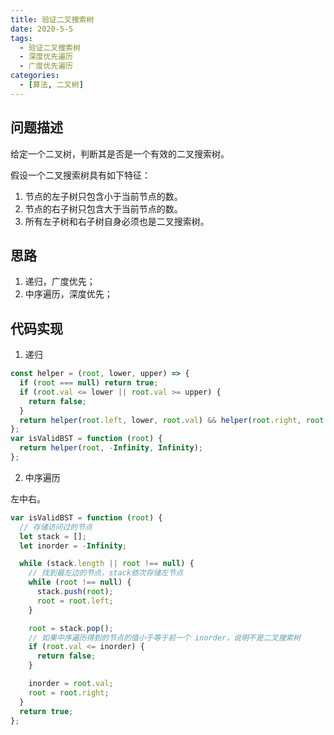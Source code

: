```yaml
---
title: 验证二叉搜索树
date: 2020-5-5
tags:
  - 验证二叉搜索树
  - 深度优先遍历
  - 广度优先遍历
categories:
  - [算法, 二叉树]
---
```


## 问题描述

给定一个二叉树，判断其是否是一个有效的二叉搜索树。

假设一个二叉搜索树具有如下特征：

1. 节点的左子树只包含小于当前节点的数。
2. 节点的右子树只包含大于当前节点的数。
3. 所有左子树和右子树自身必须也是二叉搜索树。

## 思路

1. 递归，广度优先；
2. 中序遍历，深度优先；

## 代码实现

1. 递归

```js
const helper = (root, lower, upper) => {
  if (root === null) return true;
  if (root.val <= lower || root.val >= upper) {
    return false;
  }
  return helper(root.left, lower, root.val) && helper(root.right, root.val, upper);
};
var isValidBST = function (root) {
  return helper(root, -Infinity, Infinity);
};
```

2. 中序遍历

左中右。

```js
var isValidBST = function (root) {
  // 存储访问过的节点
  let stack = [];
  let inorder = -Infinity;

  while (stack.length || root !== null) {
    // 找到最左边的节点，stack依次存储左节点
    while (root !== null) {
      stack.push(root);
      root = root.left;
    }

    root = stack.pop();
    // 如果中序遍历得到的节点的值小于等于前一个 inorder，说明不是二叉搜索树
    if (root.val <= inorder) {
      return false;
    }

    inorder = root.val;
    root = root.right;
  }
  return true;
};
```
